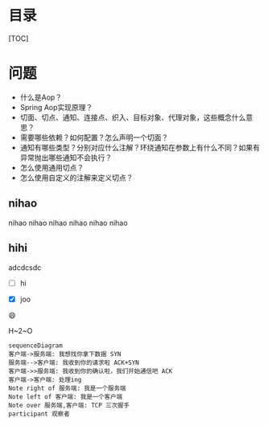

# 目录

[TOC]

# 问题

- 什么是Aop？
- Spring Aop实现原理？
- 切面、切点、通知、连接点、织入、目标对象、代理对象，这些概念什么意思？
- 需要哪些依赖？如何配置？怎么声明一个切面？
- 通知有哪些类型？分别对应什么注解？环绕通知在参数上有什么不同？如果有异常抛出哪些通知不会执行？
- 怎么使用通用切点？
- 怎么使用自定义的注解来定义切点？





## nihao 

nihao nihao nihao nihao nihao nihao 



## hihi

adcdcsdc

- [ ] hi
- [x] joo



:smile:



H~2~O





```mermaid
sequenceDiagram
客户端->服务端: 我想找你拿下数据 SYN
服务端-->客户端: 我收到你的请求啦 ACK+SYN
客户端->>服务端: 我收到你的确认啦，我们开始通信吧 ACK
客户端->客户端: 处理ing
Note right of 服务端: 我是一个服务端
Note left of 客户端: 我是一个客户端
Note over 服务端,客户端: TCP 三次握手
participant 观察者
```











